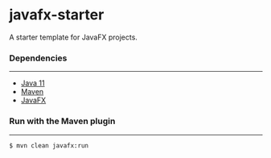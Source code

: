 # javafx-starter

A starter template for JavaFX projects.

### Dependencies
---

- [Java 11][1]
- [Maven][2]
- [JavaFX][3]

### Run with the Maven plugin
---

```
$ mvn clean javafx:run
```

[1]:https://adoptopenjdk.net/?variant=openjdk11&jvmVariant=hotspot
[2]:https://maven.apache.org
[3]:https://openjfx.io
